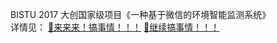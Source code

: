 BISTU 2017 大创国家级项目《一种基于微信的环境智能监测系统》
</br>
详情见：
[🎉来来来！搞事情！！！](http://www.pjhubs.com/?p=1904)
[🎉继续搞事情！！！](http://www.pjhubs.com/?p=1957)
